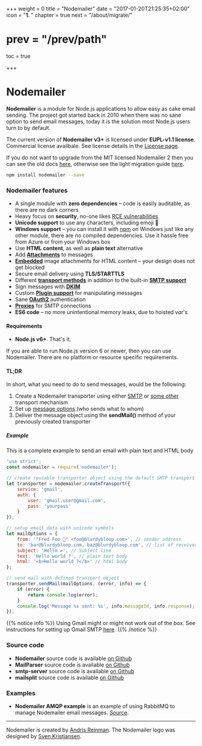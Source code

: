 +++
weight = 0
title = "Nodemailer"
date = "2017-01-20T21:25:35+02:00"
icon = "<b>1. </b>"
chapter = true
next = "/about/migrate/"
# prev = "/prev/path"
toc = true

+++

# Nodemailer

**Nodemailer** is a module for Node.js applications to allow easy as cake email sending. The project got started back in 2010 when there was no sane option to send email messages, today it is the solution most Node.js users turn to by default.

The current version of **Nodemailer v3+** is licensed under **EUPL-v1.1 license**. Commercial license availbale. See license details in the [License page](/about/license/).

<!--
{{% notice info %}}
To support the development of Nodemailer and keep it open source you can either donate using [PayPal](https://www.paypal.com/cgi-bin/webscr?cmd=_s-xclick&hosted_button_id=DB26KWR2BQX5W) or if you want to support with Bitcoins, then my wallet address is `15Z8ADxhssKUiwP3jbbqJwA21744KMCfTM`
{{% /notice %}}
-->

If you do not want to upgrade from the MIT licensed Nodemailer 2 then you can see the old docs [here](https://community.nodemailer.com/), otherwise see the light migration guide [here](/about/migrate).

```bash
npm install nodemailer --save
```

### Nodemailer features

- A single module with **zero dependencies** – code is easily auditable, as there are no dark corners
- Heavy focus on **security**, no-one likes [RCE vulnerabilities](http://thehackernews.com/2017/01/phpmailer-swiftmailer-zendmail.html)
- **Unicode support** to use any characters, including emoji 💪
- **Windows support** – you can install it with [npm](https://www.npmjs.com/package/nodemailer) on Windows just like any other module, there are no compiled dependencies. Use it hassle free from Azure or from your Windows box
- Use **HTML content**, as well as **plain text** alternative
- Add **[Attachments](/message/attachments/)** to messages
- **[Embedded](/message/embedded-images/)** image attachments for HTML content – your design does not get blocked
- Secure email delivery using **TLS/STARTTLS**
- Different **[transport methods](/transports/)** in addition to the built-in **[SMTP support](/smtp/)**
- Sign messages with **[DKIM](/dkim/)**
- Custom **[Plugin support](/plugins/)** for manipulating messages
- Sane **[OAuth2](/smtp/oauth2/)** authentication
- **[Proxies](/smtp/proxies/)** for SMTP connections
- **ES6 code** – no more unintentional memory leaks, due to hoisted *var*'s

#### Requirements

* **Node.js v6+**. That's it.

If you are able to run Node.js version 6 or newer, then you can use Nodemailer. There are no platform or resource specific requirements.

#### TL;DR

In short, what you need to do to send messages, would be the following:

1. Create a Nodemailer transporter using either [SMTP](/smtp/) or [some other](/transports/) transport mechanism
2. Set up [message options](/message/) (who sends what to whom)
3. Deliver the message object using the **sendMail()** method of your previously created transporter

##### Example

This is a complete example to send an email with plain text and HTML body

```javascript
'use strict';
const nodemailer = require('nodemailer');

// create reusable transporter object using the default SMTP transport
let transporter = nodemailer.createTransport({
    service: 'gmail',
    auth: {
        user: 'gmail.user@gmail.com',
        pass: 'yourpass'
    }
});

// setup email data with unicode symbols
let mailOptions = {
    from: '"Fred Foo 👻" <foo@blurdybloop.com>', // sender address
    to: 'bar@blurdybloop.com, baz@blurdybloop.com', // list of receivers
    subject: 'Hello ✔', // Subject line
    text: 'Hello world ?', // plain text body
    html: '<b>Hello world ?</b>' // html body
};

// send mail with defined transport object
transporter.sendMail(mailOptions, (error, info) => {
    if (error) {
        return console.log(error);
    }
    console.log('Message %s sent: %s', info.messageId, info.response);
});
```

{{% notice info %}}
Using Gmail might or might not work out of the box. See instructions for setting up Gmail SMTP [here](/usage/using-gmail/).
{{% /notice %}}

### Source code

- **Nodemailer** source code is available [on Github](https://github.com/nodemailer/nodemailer)
- **MailParser** source code is available [on Github](https://github.com/andris9/mailparser)
- **smtp-server** source code is available [on Github](https://github.com/andris9/smtp-server)
- **mailsplit** source code is available [on Github](https://github.com/andris9/mailsplit)

### Examples

- **Nodemailer AMQP example** is an example of using RabbitMQ to manage Nodemailer email messages. [Source](https://github.com/nodemailer/nodemailer-amqp-example).

--------------------------------------------------------------------------------

Nodemailer is created by [Andris Reinman](https://github.com/andris9). The Nodemailer logo was designed by [Sven Kristjansen](https://www.behance.net/kristjansen).
